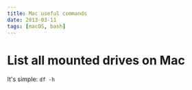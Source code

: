 ```yaml
---
title: Mac useful commands
date: 2013-03-11
tags: [macOS, bash]
---
```


# List all mounted drives on Mac

It's simple: `df -h`

